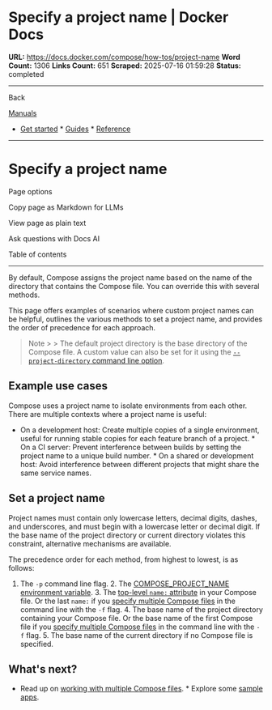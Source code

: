 # Specify a project name | Docker Docs

**URL:** https://docs.docker.com/compose/how-tos/project-name
**Word Count:** 1306
**Links Count:** 651
**Scraped:** 2025-07-16 01:59:28
**Status:** completed

---

Back

[Manuals](https://docs.docker.com/manuals/)

  * [Get started](https://docs.docker.com/get-started/)   * [Guides](https://docs.docker.com/guides/)   * [Reference](https://docs.docker.com/reference/)

* * *

# Specify a project name

Page options

Copy page as Markdown for LLMs

View page as plain text

Ask questions with Docs AI

Table of contents

* * *

By default, Compose assigns the project name based on the name of the directory that contains the Compose file. You can override this with several methods.

This page offers examples of scenarios where custom project names can be helpful, outlines the various methods to set a project name, and provides the order of precedence for each approach.

> Note >  > The default project directory is the base directory of the Compose file. A custom value can also be set for it using the [`--project-directory` command line option](https://docs.docker.com/reference/cli/docker/compose/#options).

## Example use cases

Compose uses a project name to isolate environments from each other. There are multiple contexts where a project name is useful:

  * On a development host: Create multiple copies of a single environment, useful for running stable copies for each feature branch of a project.   * On a CI server: Prevent interference between builds by setting the project name to a unique build number.   * On a shared or development host: Avoid interference between different projects that might share the same service names.

## Set a project name

Project names must contain only lowercase letters, decimal digits, dashes, and underscores, and must begin with a lowercase letter or decimal digit. If the base name of the project directory or current directory violates this constraint, alternative mechanisms are available.

The precedence order for each method, from highest to lowest, is as follows:

  1. The `-p` command line flag.   2. The [COMPOSE\_PROJECT\_NAME environment variable](https://docs.docker.com/compose/how-tos/environment-variables/envvars/).   3. The [top-level `name:` attribute](https://docs.docker.com/reference/compose-file/version-and-name/) in your Compose file. Or the last `name:` if you [specify multiple Compose files](https://docs.docker.com/compose/how-tos/multiple-compose-files/merge/) in the command line with the `-f` flag.   4. The base name of the project directory containing your Compose file. Or the base name of the first Compose file if you [specify multiple Compose files](https://docs.docker.com/compose/how-tos/multiple-compose-files/merge/) in the command line with the `-f` flag.   5. The base name of the current directory if no Compose file is specified.

## What's next?

  * Read up on [working with multiple Compose files](https://docs.docker.com/compose/how-tos/multiple-compose-files/).   * Explore some [sample apps](https://docs.docker.com/compose/support-and-feedback/samples-for-compose/).